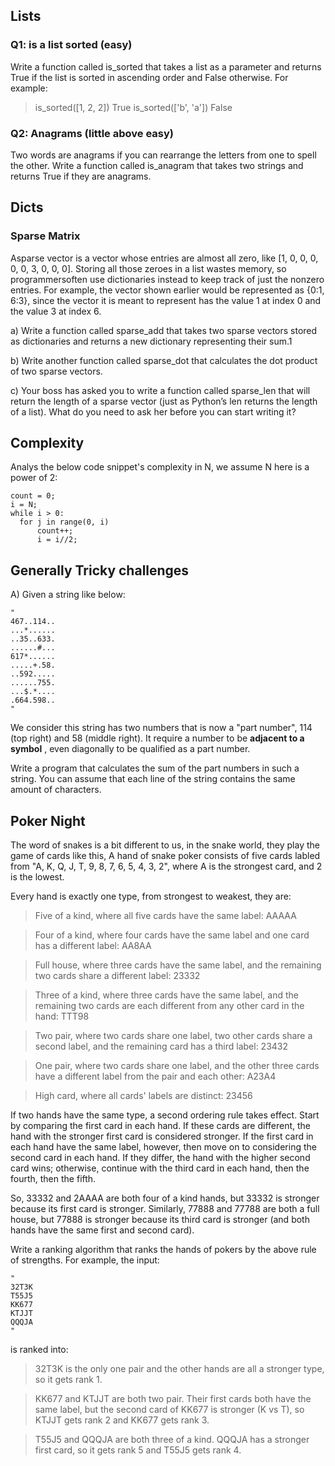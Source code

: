 ## Lists

### Q1: is a list sorted (easy)

Write a function called is_sorted that takes a list as a parameter and returns True if the list is sorted in ascending order and False otherwise. For example:
> is_sorted([1, 2, 2])
True
> is_sorted(['b', 'a'])
False

### Q2: Anagrams (little above easy)

Two words are anagrams if you can rearrange the letters from one to spell the other. Write a function called is_anagram that takes two strings and returns True if they are anagrams.

## Dicts

### Sparse Matrix

Asparse vector is a vector whose entries are almost all zero, like [1, 0, 0, 0, 0, 0, 3, 0, 0, 0]. Storing all those zeroes in a list wastes memory, so programmersoften use dictionaries instead to keep track of just the nonzero entries. For example, the vector shown earlier would be represented as {0:1, 6:3}, since the vector it is meant to represent has the value 1 at index 0 and the value 3 at index 6.

a) Write a function called sparse_add that takes two sparse vectors stored as dictionaries and returns a new dictionary representing their sum.1

b) Write another function called sparse_dot that calculates the dot product of two sparse vectors.

c) Your boss has asked you to write a function called sparse_len that will return the length of a sparse vector (just as Python’s len returns the length of a list). What do you need to ask her before you can start writing it?

## Complexity

Analys the below code snippet's complexity in N, we assume N here is a power of 2:

```
count = 0;
i = N;
while i > 0: 
  for j in range(0, i) 
      count++;
      i = i//2;
```

## Generally Tricky challenges

A) Given a string like below:

```
"
467..114..
...*......
..35..633.
......#...
617*......
.....+.58.
..592.....
......755.
...$.*....
.664.598..
"
```

We consider this string has two numbers that is now a "part number", 114 (top right) and 58 (middle right). It require a number to be **adjacent to a symbol** , even diagonally to be qualified as a part number.

Write a program that calculates the sum of the part numbers in such a string. You can assume that each line of the string contains the same amount of characters. 

## Poker Night

The word of snakes is a bit different to us, in the snake world, they play the game of cards like this, A hand of snake poker consists of five cards labled from "A, K, Q, J, T, 9, 8, 7, 6, 5, 4, 3, 2", where A is the strongest card, and 2 is the lowest.

Every hand is exactly one type, from strongest to weakest, they are:

>Five of a kind, where all five cards have the same label: AAAAA

>Four of a kind, where four cards have the same label and one card has a different label: AA8AA

>Full house, where three cards have the same label, and the remaining two cards share a different label: 23332

>Three of a kind, where three cards have the same label, and the remaining two cards are each different from any other card in the hand: TTT98

>Two pair, where two cards share one label, two other cards share a second label, and the remaining card has a third label: 23432

>One pair, where two cards share one label, and the other three cards have a different label from the pair and each other: A23A4

>High card, where all cards' labels are distinct: 23456

If two hands have the same type, a second ordering rule takes effect. Start by comparing the first card in each hand. If these cards are different, the hand with the stronger first card is considered stronger. If the first card in each hand have the same label, however, then move on to considering the second card in each hand. If they differ, the hand with the higher second card wins; otherwise, continue with the third card in each hand, then the fourth, then the fifth.

So, 33332 and 2AAAA are both four of a kind hands, but 33332 is stronger because its first card is stronger. Similarly, 77888 and 77788 are both a full house, but 77888 is stronger because its third card is stronger (and both hands have the same first and second card).

Write a ranking algorithm that ranks the hands of pokers by the above rule of strengths. For example, the input: 

```
"
32T3K
T55J5
KK677
KTJJT
QQQJA
"
```
is ranked into:
>32T3K is the only one pair and the other hands are all a stronger type, so it gets rank 1.

>KK677 and KTJJT are both two pair. Their first cards both have the same label, but the second card of KK677 is stronger (K vs T), so KTJJT gets rank 2 and KK677 gets rank 3.

>T55J5 and QQQJA are both three of a kind. QQQJA has a stronger first card, so it gets rank 5 and T55J5 gets rank 4.